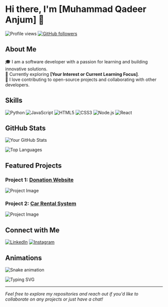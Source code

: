 # Hi there, I'm [Muhammad Qadeer Anjum] 👋

![Profile views](https://gpvc.arturio.dev/QadeerAnjum)
[![GitHub followers](https://img.shields.io/github/followers/QadeerAnjum?label=Follow&style=social)](https://github.com/QadeerAnjum)

## About Me

🎓 I am a software developer with a passion for learning and building innovative solutions.  
🌱 Currently exploring **[Your Interest or Current Learning Focus]**.  
🚀 I love contributing to open-source projects and collaborating with other developers.

## Skills

![Python](https://img.shields.io/badge/Python-3670A0?style=for-the-badge&logo=python&logoColor=ffdd54)
![JavaScript](https://img.shields.io/badge/JavaScript-323330?style=for-the-badge&logo=javascript&logoColor=F7DF1E)
![HTML5](https://img.shields.io/badge/HTML5-E34F26?style=for-the-badge&logo=html5&logoColor=white)
![CSS3](https://img.shields.io/badge/CSS3-1572B6?style=for-the-badge&logo=css3&logoColor=white)
![Node.js](https://img.shields.io/badge/Node.js-43853D?style=for-the-badge&logo=node-dot-js&logoColor=white)
![React](https://img.shields.io/badge/React-20232A?style=for-the-badge&logo=react&logoColor=61DAFB)

## GitHub Stats

![Your GitHub Stats](https://github-readme-stats.vercel.app/api?username=QadeerAnjum&show_icons=true&theme=radical)

![Top Languages](https://github-readme-stats.vercel.app/api/top-langs/?username=QadeerAnjum&layout=compact&theme=radical)

## Featured Projects

### Project 1: [Donation Website](https://github.com/QadeerAnjum/Web-Technologies-FA21-BCS-133-)
![Project Image](https://github-readme-stats.vercel.app/api/pin/?username=your-github-username&repo=project-1&theme=radical)

### Project 2: [Car Rental System](https://github.com/your-github-username/YourCar)
![Project Image](https://github-readme-stats.vercel.app/api/pin/?username=your-github-username&repo=project-2&theme=radical)

## Connect with Me

[![LinkedIn](https://img.shields.io/badge/LinkedIn-0A66C2?style=for-the-badge&logo=linkedin&logoColor=white)](https://www.linkedin.com/in/muhammad-qadeer-anjum-73005b28b)
[![Instagram](https://img.shields.io/badge/Twitter-1DA1F2?style=for-the-badge&logo=twitter&logoColor=white)](https://www.instagram.com/qadeeranjumm/)


## Animations

![Snake animation](https://github.com/QadeerAnjum/QadeerAnjum/blob/output/github-contribution-grid-snake.yml)

![Typing SVG](https://readme-typing-svg.demolab.com?font=Fira+Code&weight=500&size=24&duration=3000&pause=500&color=37b39a&center=true&vCenter=true&width=435&lines=Welcome+to+my+GitHub+profile!;I+am+a+full-stack+developer.;I+love+coding+and+learning+new+things.)

---

*Feel free to explore my repositories and reach out if you'd like to collaborate on any projects or just have a chat!*

